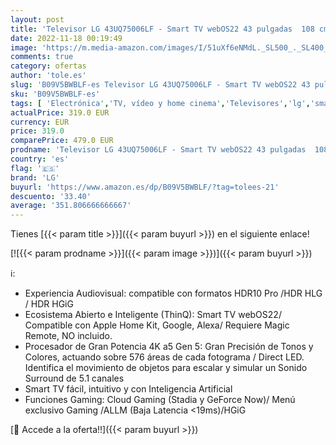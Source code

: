 ```yaml
---
layout: post
title: 'Televisor LG 43UQ75006LF - Smart TV webOS22 43 pulgadas  108 cm  4K UHD  Procesador de Gran Potencia 4K a5 Gen 5  compatible con formatos HDR 10  HLG y HGiG'
date: 2022-11-18 00:19:49
image: 'https://m.media-amazon.com/images/I/51uXf6eNMdL._SL500_._SL400_.jpg'
comments: true
category: ofertas
author: 'tole.es'
slug: 'B09V5BWBLF-es Televisor LG 43UQ75006LF - Smart TV webOS22 43 pulgadas...'
sku: 'B09V5BWBLF-es'
tags: [ 'Electrónica','TV, vídeo y home cinema','Televisores','lg','smart','televisor','tv','🇪🇸', ]
actualPrice: 319.0 EUR
currency: EUR
price: 319.0
comparePrice: 479.0 EUR
prodname: 'Televisor LG 43UQ75006LF - Smart TV webOS22 43 pulgadas  108 cm  4K UHD  Procesador de Gran Potencia 4K a5 Gen 5  compatible con formatos HDR 10  HLG y HGiG'
country: 'es'
flag: '🇪🇸'
brand: 'LG'
buyurl: 'https://www.amazon.es/dp/B09V5BWBLF/?tag=tolees-21'
descuento: '33.40'
average: '351.806666666667'
---
```


Tienes [{{< param title >}}]({{< param buyurl >}}) en el siguiente enlace!

[![{{< param prodname >}}]({{< param image >}})]({{< param buyurl >}})

ℹ️:

- Experiencia Audiovisual: compatible con formatos HDR10 Pro /HDR HLG / HDR HGiG
- Ecosistema Abierto e Inteligente (ThinQ): Smart TV webOS22/ Compatible con Apple Home Kit, Google, Alexa/ Requiere Magic Remote, NO incluido.
- Procesador de Gran Potencia 4K a5 Gen 5: Gran Precisión de Tonos y Colores, actuando sobre 576 áreas de cada fotograma / Direct LED. Identifica el movimiento de objetos para escalar y simular un Sonido Surround de 5.1 canales
- Smart TV fácil, intuitivo y con Inteligencia Artificial
- Funciones Gaming: Cloud Gaming (Stadia y GeForce Now)/ Menú exclusivo Gaming /ALLM (Baja Latencia <19ms)/HGiG

[🛒 Accede a la oferta!!]({{< param buyurl >}})
